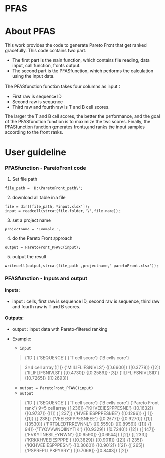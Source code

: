 PFAS
===
# About PFAS


This work provides the code to generate Pareto Front that get ranked gracefully. This code contains two part. 
- The first part is the main function, which contains file reading, data input, call function, fronts output. 
- The second part is the PFASfunction, which performs the calculation using the input data. 

The PFASfunction function takes four columns as input：
- First raw is sequence ID
- Second raw is sequence
- Third raw and fourth raw is T and B cell scores. 

The larger the T and B cell scores, the better the performance, and the goal of the PFASfunction function is to maximize the two scores. Finally, the PFASfunction function generates fronts,and ranks the input samples according to the front ranks.


# User guideline


### PFASfunction - ParetoFront code
1. Set file path
```matlab=
file_path = 'D:\ParetoFront_path\';
```

2.	download all table in a file
```matlab=
file = dir([file_path,'*input.xlsx']);
input = readcell(strcat(file.folder,'\',file.name));
```

3.	set a project name
```matlab=
projectname = 'Example_';
```

4.	do the Pareto Front approach

```matlab=
output = ParetoFront_PFAVC(input);
```

5.	output the result

```matlab=
writecell(output,strcat(file_path ,projectname,' paretoFront.xlsx'));
```
### PFASfunction - Inputs and output
#### Inputs:
- input  : cells, first raw is sequence ID, second raw is sequence, third
raw and fourth raw is T and B scores.
 
#### Outputs:
- output    : input data with Pareto-filtered ranking
 
- Example:
    - ```input```
    >{'ID'}    {'SEQUENCE'}    {'T cell score'}    {'B cells core'}
    
    >3×4 cell array
    >{[1]}    {'MIILIFLIFSNIVLS'}    {[0.6600]}    {[0.3778]}
    >{[2]}    {'IILIFLIFSNIVLSI'}    {[0.4730]}    {[0.2589]}
    >{[3]}    {'ILIFLIFSNIVLSID'}    {[0.7265]}    {[0.2693]}
 
    - ```output = ParetoFront_PFAVC(input)```
    - ```output```
    >{'ID'}    {'SEQUENCE'}    {'T cell score'}    {'B cells core'} {'Pareto Front rank'}
    >9×5 cell array 
    >{[ 236]}    {'KHVEEIESPPPESNE'}    {[0.1632]}    {[0.9737]}    {[1]}
    >{[ 237]}    {'HVEEIESPPPESNEE'}    {[0.1296]}    {[     1]}    {[1]}
    >{[ 238]}    {'VEEIESPPPESNEEE'}    {[0.2677]}    {[0.9270]}    {[1]}
    >{[3530]}    {'FRTQLEDTRREVNNL'}    {[0.5550]}    {[0.8956]}    {[1]}
    >{[  94]}    {'TYQVVWNQIINYTIK'}    {[0.9329]}    {[0.7240]}    {[2]}
    >{[ 147]}    {'FVKYTNESILEYNWN'}    {[0.9590]}    {[0.6944]}    {[2]}
    >{[ 233]}    {'KRKKHVEEIESPPPE'}    {[0.3829]}    {[0.9011]}    {[2]}
    >{[ 235]}    {'KKHVEEIESPPPESN'}    {[0.3060]}    {[0.9012]}    {[2]}
    >{[ 265]}    {'PSPREPLLPKPYSRY'}    {[0.7068]}    {[0.8483]}    {[2]}